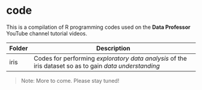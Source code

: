 # code
This is a compilation of R programming codes used on the **Data Professor** YouTube channel tutorial videos.

Folder | Description
---|---
iris | Codes for performing *exploratory data analysis* of the iris dataset so as to gain *data understanding*


> Note: More to come. Please stay tuned!
